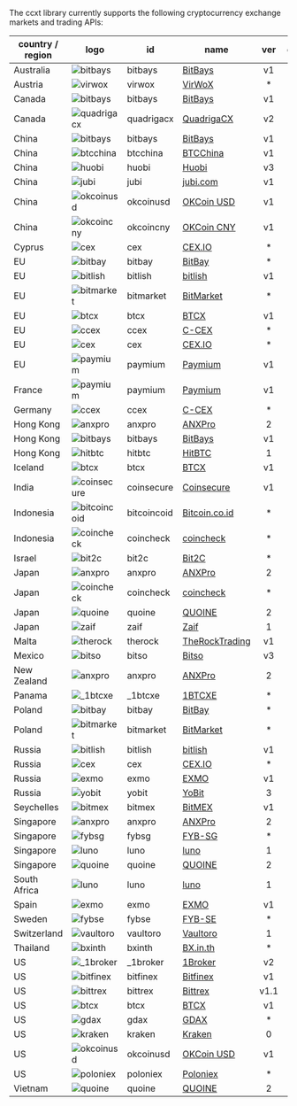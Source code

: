 The ccxt library currently supports the following cryptocurrency exchange markets and trading APIs:

|country / region | logo                                                                                                                | id          | name                                         | ver  | doc                                                           |
|-----------------|---------------------------------------------------------------------------------------------------------------------|-------------|----------------------------------------------|:----:|:-------------------------------------------------------------:|
|Australia        | ![bitbays](https://user-images.githubusercontent.com/1294454/27808599-983687d2-6051-11e7-8d95-80dfcbe5cbb4.jpg)     | bitbays     | [BitBays](https://bitbays.com)               | v1   | [API](https://bitbays.com/help/api/)                          |
|Austria          | ![virwox](https://user-images.githubusercontent.com/1294454/27766894-6da9d360-5eea-11e7-90aa-41f2711b7405.jpg)      | virwox      | [VirWoX](https://www.virwox.com)             | *    | [API](https://www.virwox.com/developers.php)                  |
|Canada           | ![bitbays](https://user-images.githubusercontent.com/1294454/27808599-983687d2-6051-11e7-8d95-80dfcbe5cbb4.jpg)     | bitbays     | [BitBays](https://bitbays.com)               | v1   | [API](https://bitbays.com/help/api/)                          |
|Canada           | ![quadrigacx](https://user-images.githubusercontent.com/1294454/27766825-98a6d0de-5ee7-11e7-9fa4-38e11a2c6f52.jpg)  | quadrigacx  | [QuadrigaCX](https://www.quadrigacx.com)     | v2   | [API](https://www.quadrigacx.com/api_info)                    |
|China            | ![bitbays](https://user-images.githubusercontent.com/1294454/27808599-983687d2-6051-11e7-8d95-80dfcbe5cbb4.jpg)     | bitbays     | [BitBays](https://bitbays.com)               | v1   | [API](https://bitbays.com/help/api/)                          |
|China            | ![btcchina](https://user-images.githubusercontent.com/1294454/27766368-465b3286-5ed6-11e7-9a11-0f6467e1d82b.jpg)    | btcchina    | [BTCChina](https://www.btcchina.com)         | v1   | [API](https://www.btcchina.com/apidocs)                       |
|China            | ![huobi](https://user-images.githubusercontent.com/1294454/27766569-15aa7b9a-5edd-11e7-9e7f-44791f4ee49c.jpg)       | huobi       | [Huobi](https://www.huobi.com)               | v3   | [API](https://github.com/huobiapi/API_Docs_en/wiki)           |
|China            | ![jubi](https://user-images.githubusercontent.com/1294454/27766581-9d397d9a-5edd-11e7-8fb9-5d8236c0e692.jpg)        | jubi        | [jubi.com](https://www.jubi.com)             | v1   | [API](https://www.jubi.com/help/api.html)                     |
|China            | ![okcoinusd](https://user-images.githubusercontent.com/1294454/27766791-89ffb502-5ee5-11e7-8a5b-c5950b68ac65.jpg)   | okcoinusd   | [OKCoin USD](https://www.okcoin.com)         | v1   | [API](https://www.okcoin.com/rest_getStarted.html)            |
|China            | ![okcoincny](https://user-images.githubusercontent.com/1294454/27766792-8be9157a-5ee5-11e7-926c-6d69b8d3378d.jpg)   | okcoincny   | [OKCoin CNY](https://www.okcoin.cn)          | v1   | [API](https://www.okcoin.cn/rest_getStarted.html)             |
|Cyprus           | ![cex](https://user-images.githubusercontent.com/1294454/27766442-8ddc33b0-5ed8-11e7-8b98-f786aef0f3c9.jpg)         | cex         | [CEX.IO](https://cex.io)                     | *    | [API](https://cex.io/cex-api)                                 |
|EU               | ![bitbay](https://user-images.githubusercontent.com/1294454/27766132-978a7bd8-5ece-11e7-9540-bc96d1e9bbb8.jpg)      | bitbay      | [BitBay](https://bitbay.net)                 | *    | [API](https://bitbay.net/public-api)                          |
|EU               | ![bitlish](https://user-images.githubusercontent.com/1294454/27766275-dcfc6c30-5ed3-11e7-839d-00a846385d0b.jpg)     | bitlish     | [bitlish](https://bitlish.com)               | v1   | [API](https://bitlish.com/api)                                |
|EU               | ![bitmarket](https://user-images.githubusercontent.com/1294454/27767256-a8555200-5ef9-11e7-96fd-469a65e2b0bd.jpg)   | bitmarket   | [BitMarket](https://www.bitmarket.pl)        | *    | [API](https://www.bitmarket.net/docs.php?file=api_public.html)|
|EU               | ![btcx](https://user-images.githubusercontent.com/1294454/27766385-9fdcc98c-5ed6-11e7-8f14-66d5e5cd47e6.jpg)        | btcx        | [BTCX](https://btc-x.is)                     | v1   | [API](https://btc-x.is/custom/api-document.html)              |
|EU               | ![ccex](https://user-images.githubusercontent.com/1294454/27766433-16881f90-5ed8-11e7-92f8-3d92cc747a6c.jpg)        | ccex        | [C-CEX](https://c-cex.com)                   | *    | [API](https://c-cex.com/?id=api)                              |
|EU               | ![cex](https://user-images.githubusercontent.com/1294454/27766442-8ddc33b0-5ed8-11e7-8b98-f786aef0f3c9.jpg)         | cex         | [CEX.IO](https://cex.io)                     | *    | [API](https://cex.io/cex-api)                                 |
|EU               | ![paymium](https://user-images.githubusercontent.com/1294454/27790564-a945a9d4-5ff9-11e7-9d2d-b635763f2f24.jpg)     | paymium     | [Paymium](https://www.paymium.com)           | v1   | [API](https://www.paymium.com/page/developers)                |
|France           | ![paymium](https://user-images.githubusercontent.com/1294454/27790564-a945a9d4-5ff9-11e7-9d2d-b635763f2f24.jpg)     | paymium     | [Paymium](https://www.paymium.com)           | v1   | [API](https://www.paymium.com/page/developers)                |
|Germany          | ![ccex](https://user-images.githubusercontent.com/1294454/27766433-16881f90-5ed8-11e7-92f8-3d92cc747a6c.jpg)        | ccex        | [C-CEX](https://c-cex.com)                   | *    | [API](https://c-cex.com/?id=api)                              |
|Hong Kong        | ![anxpro](https://user-images.githubusercontent.com/1294454/27765983-fd8595da-5ec9-11e7-82e3-adb3ab8c2612.jpg)      | anxpro      | [ANXPro](https://anxpro.com)                 | 2    | [API](https://anxpro.com/pages/api)                           |
|Hong Kong        | ![bitbays](https://user-images.githubusercontent.com/1294454/27808599-983687d2-6051-11e7-8d95-80dfcbe5cbb4.jpg)     | bitbays     | [BitBays](https://bitbays.com)               | v1   | [API](https://bitbays.com/help/api/)                          |
|Hong Kong        | ![hitbtc](https://user-images.githubusercontent.com/1294454/27766555-8eaec20e-5edc-11e7-9c5b-6dc69fc42f5e.jpg)      | hitbtc      | [HitBTC](https://hitbtc.com)                 | 1    | [API](https://hitbtc.com/api)                                 |
|Iceland          | ![btcx](https://user-images.githubusercontent.com/1294454/27766385-9fdcc98c-5ed6-11e7-8f14-66d5e5cd47e6.jpg)        | btcx        | [BTCX](https://btc-x.is)                     | v1   | [API](https://btc-x.is/custom/api-document.html)              |
|India            | ![coinsecure](https://user-images.githubusercontent.com/1294454/27766472-9cbd200a-5ed9-11e7-9551-2267ad7bac08.jpg)  | coinsecure  | [Coinsecure](https://coinsecure.in)          | v1   | [API](https://api.coinsecure.in)                              |
|Indonesia        | ![bitcoincoid](https://user-images.githubusercontent.com/1294454/27766138-043c7786-5ecf-11e7-882b-809c14f38b53.jpg) | bitcoincoid | [Bitcoin.co.id](https://www.bitcoin.co.id)   | *    | [API](https://vip.bitcoin.co.id/trade_api)                    |
|Indonesia        | ![coincheck](https://user-images.githubusercontent.com/1294454/27766464-3b5c3c74-5ed9-11e7-840e-31b32968e1da.jpg)   | coincheck   | [coincheck](https://coincheck.com)           | *    | [API](https://coincheck.com/documents/exchange/api)           |
|Israel           | ![bit2c](https://user-images.githubusercontent.com/1294454/27766119-3593220e-5ece-11e7-8b3a-5a041f6bcc3f.jpg)       | bit2c       | [Bit2C](https://www.bit2c.co.il)             | *    | [API](https://www.bit2c.co.il/home/api)                       |
|Japan            | ![anxpro](https://user-images.githubusercontent.com/1294454/27765983-fd8595da-5ec9-11e7-82e3-adb3ab8c2612.jpg)      | anxpro      | [ANXPro](https://anxpro.com)                 | 2    | [API](https://anxpro.com/pages/api)                           |
|Japan            | ![coincheck](https://user-images.githubusercontent.com/1294454/27766464-3b5c3c74-5ed9-11e7-840e-31b32968e1da.jpg)   | coincheck   | [coincheck](https://coincheck.com)           | *    | [API](https://coincheck.com/documents/exchange/api)           |
|Japan            | ![quoine](https://user-images.githubusercontent.com/1294454/27766844-9615a4e8-5ee8-11e7-8814-fcd004db8cdd.jpg)      | quoine      | [QUOINE](https://www.quoine.com)             | 2    | [API](https://developers.quoine.com)                          |
|Japan            | ![zaif](https://user-images.githubusercontent.com/1294454/27766927-39ca2ada-5eeb-11e7-972f-1b4199518ca6.jpg)        | zaif        | [Zaif](https://zaif.jp)                      | 1    | [API](https://corp.zaif.jp/api-docs)                          |
|Malta            | ![therock](https://user-images.githubusercontent.com/1294454/27766869-75057fa2-5ee9-11e7-9a6f-13e641fa4707.jpg)     | therock     | [TheRockTrading](https://therocktrading.com) | v1   | [API](https://api.therocktrading.com/doc/)                    |
|Mexico           | ![bitso](https://user-images.githubusercontent.com/1294454/27766335-715ce7aa-5ed5-11e7-88a8-173a27bb30fe.jpg)       | bitso       | [Bitso](https://bitso.com)                   | v3   | [API](https://bitso.com/api_info)                             |
|New Zealand      | ![anxpro](https://user-images.githubusercontent.com/1294454/27765983-fd8595da-5ec9-11e7-82e3-adb3ab8c2612.jpg)      | anxpro      | [ANXPro](https://anxpro.com)                 | 2    | [API](https://anxpro.com/pages/api)                           |
|Panama           | ![_1btcxe](https://user-images.githubusercontent.com/1294454/27766049-2b294408-5ecc-11e7-85cc-adaff013dc1a.jpg)     | _1btcxe     | [1BTCXE](https://1btcxe.com)                 | *    | [API](https://1btcxe.com/api-docs.php)                        |
|Poland           | ![bitbay](https://user-images.githubusercontent.com/1294454/27766132-978a7bd8-5ece-11e7-9540-bc96d1e9bbb8.jpg)      | bitbay      | [BitBay](https://bitbay.net)                 | *    | [API](https://bitbay.net/public-api)                          |
|Poland           | ![bitmarket](https://user-images.githubusercontent.com/1294454/27767256-a8555200-5ef9-11e7-96fd-469a65e2b0bd.jpg)   | bitmarket   | [BitMarket](https://www.bitmarket.pl)        | *    | [API](https://www.bitmarket.net/docs.php?file=api_public.html)|
|Russia           | ![bitlish](https://user-images.githubusercontent.com/1294454/27766275-dcfc6c30-5ed3-11e7-839d-00a846385d0b.jpg)     | bitlish     | [bitlish](https://bitlish.com)               | v1   | [API](https://bitlish.com/api)                                |
|Russia           | ![cex](https://user-images.githubusercontent.com/1294454/27766442-8ddc33b0-5ed8-11e7-8b98-f786aef0f3c9.jpg)         | cex         | [CEX.IO](https://cex.io)                     | *    | [API](https://cex.io/cex-api)                                 |
|Russia           | ![exmo](https://user-images.githubusercontent.com/1294454/27766491-1b0ea956-5eda-11e7-9225-40d67b481b8d.jpg)        | exmo        | [EXMO](https://exmo.me)                      | v1   | [API](https://exmo.me/ru/api_doc)                             |
|Russia           | ![yobit](https://user-images.githubusercontent.com/1294454/27766910-cdcbfdae-5eea-11e7-9859-03fea873272d.jpg)       | yobit       | [YoBit](https://www.yobit.net)               | 3    | [API](https://www.yobit.net/en/api/)                          |
|Seychelles       | ![bitmex](https://user-images.githubusercontent.com/1294454/27766319-f653c6e6-5ed4-11e7-933d-f0bc3699ae8f.jpg)      | bitmex      | [BitMEX](https://www.bitmex.com)             | v1   | [API](https://www.bitmex.com/app/apiOverview)                 |
|Singapore        | ![anxpro](https://user-images.githubusercontent.com/1294454/27765983-fd8595da-5ec9-11e7-82e3-adb3ab8c2612.jpg)      | anxpro      | [ANXPro](https://anxpro.com)                 | 2    | [API](https://anxpro.com/pages/api)                           |
|Singapore        | ![fybsg](https://user-images.githubusercontent.com/1294454/27766513-3364d56a-5edb-11e7-9e6b-d5898bb89c81.jpg)       | fybsg       | [FYB-SG](https://www.fybsg.com)              | *    | [API](http://docs.fyb.apiary.io)                              |
|Singapore        | ![luno](https://user-images.githubusercontent.com/1294454/27766607-8c1a69d8-5ede-11e7-930c-540b5eb9be24.jpg)        | luno        | [luno](https://www.luno.com)                 | 1    | [API](https://npmjs.org/package/bitx)                         |
|Singapore        | ![quoine](https://user-images.githubusercontent.com/1294454/27766844-9615a4e8-5ee8-11e7-8814-fcd004db8cdd.jpg)      | quoine      | [QUOINE](https://www.quoine.com)             | 2    | [API](https://developers.quoine.com)                          |
|South Africa     | ![luno](https://user-images.githubusercontent.com/1294454/27766607-8c1a69d8-5ede-11e7-930c-540b5eb9be24.jpg)        | luno        | [luno](https://www.luno.com)                 | 1    | [API](https://npmjs.org/package/bitx)                         |
|Spain            | ![exmo](https://user-images.githubusercontent.com/1294454/27766491-1b0ea956-5eda-11e7-9225-40d67b481b8d.jpg)        | exmo        | [EXMO](https://exmo.me)                      | v1   | [API](https://exmo.me/ru/api_doc)                             |
|Sweden           | ![fybse](https://user-images.githubusercontent.com/1294454/27766512-31019772-5edb-11e7-8241-2e675e6797f1.jpg)       | fybse       | [FYB-SE](https://www.fybse.se)               | *    | [API](http://docs.fyb.apiary.io)                              |
|Switzerland      | ![vaultoro](https://user-images.githubusercontent.com/1294454/27766880-f205e870-5ee9-11e7-8fe2-0d5b15880752.jpg)    | vaultoro    | [Vaultoro](https://www.vaultoro.com)         | 1    | [API](https://api.vaultoro.com)                               |
|Thailand         | ![bxinth](https://user-images.githubusercontent.com/1294454/27766412-567b1eb4-5ed7-11e7-94a8-ff6a3884f6c5.jpg)      | bxinth      | [BX.in.th](https://bx.in.th)                 | *    | [API](https://bx.in.th/info/api)                              |
|US               | ![_1broker](https://user-images.githubusercontent.com/1294454/27766021-420bd9fc-5ecb-11e7-8ed6-56d0081efed2.jpg)    | _1broker    | [1Broker](https://1broker.com)               | v2   | [API](https://1broker.com/?c=en/content/api-documentation)    |
|US               | ![bitfinex](https://user-images.githubusercontent.com/1294454/27766244-e328a50c-5ed2-11e7-947b-041416579bb3.jpg)    | bitfinex    | [Bitfinex](https://www.bitfinex.com)         | v1   | [API](https://bitfinex.readme.io/v1/docs)                     |
|US               | ![bittrex](https://user-images.githubusercontent.com/1294454/27766352-cf0b3c26-5ed5-11e7-82b7-f3826b7a97d8.jpg)     | bittrex     | [Bittrex](https://bittrex.com)               | v1.1 | [API](https://bittrex.com/Home/Api)                           |
|US               | ![btcx](https://user-images.githubusercontent.com/1294454/27766385-9fdcc98c-5ed6-11e7-8f14-66d5e5cd47e6.jpg)        | btcx        | [BTCX](https://btc-x.is)                     | v1   | [API](https://btc-x.is/custom/api-document.html)              |
|US               | ![gdax](https://user-images.githubusercontent.com/1294454/27766527-b1be41c6-5edb-11e7-95f6-5b496c469e2c.jpg)        | gdax        | [GDAX](https://www.gdax.com)                 | *    | [API](https://docs.gdax.com)                                  |
|US               | ![kraken](https://user-images.githubusercontent.com/1294454/27766599-22709304-5ede-11e7-9de1-9f33732e1509.jpg)      | kraken      | [Kraken](https://www.kraken.com)             | 0    | [API](https://www.kraken.com/en-us/help/api)                  |
|US               | ![okcoinusd](https://user-images.githubusercontent.com/1294454/27766791-89ffb502-5ee5-11e7-8a5b-c5950b68ac65.jpg)   | okcoinusd   | [OKCoin USD](https://www.okcoin.com)         | v1   | [API](https://www.okcoin.com/rest_getStarted.html)            |
|US               | ![poloniex](https://user-images.githubusercontent.com/1294454/27766817-e9456312-5ee6-11e7-9b3c-b628ca5626a5.jpg)    | poloniex    | [Poloniex](https://poloniex.com)             | *    | [API](https://poloniex.com/support/api/)                      |
|Vietnam          | ![quoine](https://user-images.githubusercontent.com/1294454/27766844-9615a4e8-5ee8-11e7-8814-fcd004db8cdd.jpg)      | quoine      | [QUOINE](https://www.quoine.com)             | 2    | [API](https://developers.quoine.com)                          |
